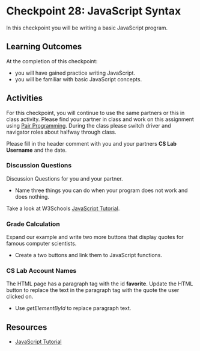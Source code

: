 # Checkpoint 28: JavaScript Syntax

In this checkpoint you will be writing a basic JavaScript program.

## Learning Outcomes

At the completion of this checkpoint:

* you will have gained practice writing JavaScript.
* you will be familiar with basic JavaScript concepts.

## Activities

For this checkpoint, you will continue to use the same partners or this in class activity.
Please find your partner in class and work on this assignment using [Pair Programming](https://en.wikipedia.org/wiki/Pair_programming).
During the class please switch driver and navigator roles about halfway through class.

Please fill in the header comment with you and your partners **CS Lab Username** and the date.

### Discussion Questions

Discussion Questions for you and your partner.

* Name three things you can do when your program does not work and does nothing.

Take a look at W3Schools [JavaScript Tutorial](https://www.w3schools.com/js/default.asp).

### Grade Calculation

Expand our example and write two more buttons that display quotes for famous computer scientists.

* Create a two buttons and link them to JavaScript functions.

### CS Lab Account Names

The HTML page has a paragraph tag with the id **favorite**.
Update the HTML button to replace the text in the paragraph tag with the quote the user clicked on.

* Use _getElementById_ to replace paragraph text.

## Resources

* [JavaScript Tutorial](https://www.w3schools.com/js/default.asp)
